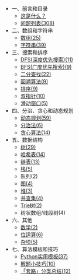   - 一、前言和目录
    - [这是什么？](/README.md)
    - [问题列表(308)](all.md)
  - 二、数组和字符串
    - [数组(25)](array.md)
    - [字符串(39)](string.md)
  - 三、搜索和排序
    - [DFS(深度优先搜索)(11)](dfs.md)
    - [BFS(广度优先搜索)(9)](bfs.md)
    - [二分查找(22)](binary.md)
    - [回溯算法(9)](backtracking.md)
    - [排序(9)](sort.md)
    - [双指针(10)](dual_pointer.md)
    - [滑动窗口(5)](sliding.md)
  - 四、分治、贪心和动态规划
    - [动态规划(59)](dp.md)
    - [分治法(6)](divide.md)
    - [贪心算法(14)](greedy.md)
  - 五、数据结构
    - [树(29)](tree.md)
    - [哈希表(14)](hash.md)
    - [链表(13)](list.md)
    - [栈(5)](stack.md)
    - 队列(2)
    - [图(4)](graph.md)
    - [堆(3)](heap.md)
    - [并查集(4)](union.md)
    - [Trie树(2)](trie.md)
    - 树状数组/线段树(4)
  - 六、其他
    - [数学(2)](math.md)
    - [位运算(6)](bit.md)
    - [杂项(5)](misc.md)
  - 七、算法模板和技巧
      - [Python实用模板(37)](/实用模板.md)
      - [解题小技巧(10)](一些tricks.md)
      - [「套路」分类总结(12)](套路.md)

